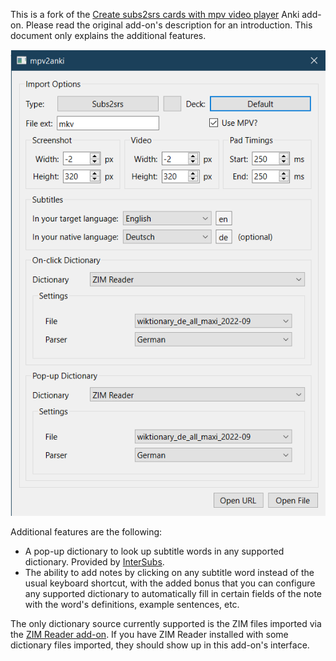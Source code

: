 This is a fork of the [Create subs2srs cards with mpv video player](https://ankiweb.net/shared/info/1213145732) Anki add-on. Please read the original add-on's description for an introduction. This document only explains the additional features.

![The add-on's dialog](./images/dialog.png)

Additional features are the following:

- A pop-up dictionary to look up subtitle words in any supported dictionary. Provided by [InterSubs](https://github.com/abdnh/intersubs).
- The ability to add notes by clicking on any subtitle word instead of the usual keyboard shortcut, with the added bonus that you can configure any supported dictionary to automatically fill in certain fields of the note with the word's definitions, example sentences, etc.

The only dictionary source currently supported is the ZIM files imported via the [ZIM Reader add-on](https://ankiweb.net/shared/info/951350249). If you have ZIM Reader installed with some dictionary files imported, they should show up in this add-on's interface.
